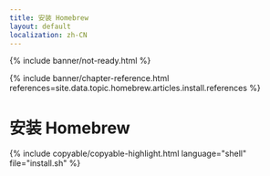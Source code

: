```yaml
---
title: 安装 Homebrew
layout: default
localization: zh-CN
---
```


{% include banner/not-ready.html %}

{% include banner/chapter-reference.html 
  references=site.data.topic.homebrew.articles.install.references
%}

# 安装 Homebrew

{% include copyable/copyable-highlight.html 
  language="shell"
  file="install.sh"
%}
